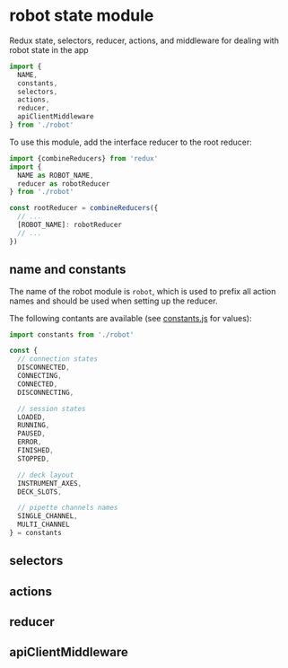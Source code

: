 # robot state module

Redux state, selectors, reducer, actions, and middleware for dealing with robot state in the app

``` js
import {
  NAME,
  constants,
  selectors,
  actions,
  reducer,
  apiClientMiddleware
} from './robot'
```

To use this module, add the interface reducer to the root reducer:

``` js
import {combineReducers} from 'redux'
import {
  NAME as ROBOT_NAME,
  reducer as robotReducer
} from './robot'

const rootReducer = combineReducers({
  // ...
  [ROBOT_NAME]: robotReducer
  // ...
})
```

## name and constants

The name of the robot module is `robot`, which is used to prefix all action names and should be used when setting up the reducer.

The following contants are available (see [constants.js](./constants.js) for values):

``` js
import constants from './robot'

const {
  // connection states
  DISCONNECTED,
  CONNECTING,
  CONNECTED,
  DISCONNECTING,

  // session states
  LOADED,
  RUNNING,
  PAUSED,
  ERROR,
  FINISHED,
  STOPPED,

  // deck layout
  INSTRUMENT_AXES,
  DECK_SLOTS,

  // pipette channels names
  SINGLE_CHANNEL,
  MULTI_CHANNEL
} = constants
```

## selectors

## actions

## reducer

## apiClientMiddleware
